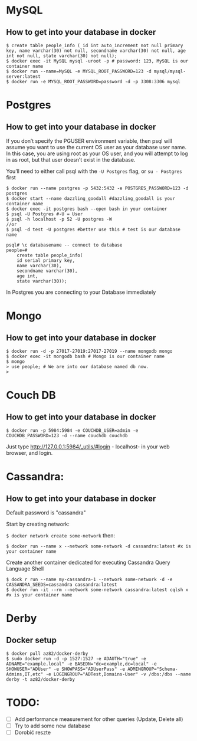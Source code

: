 # MySQL

## How to get into your database in docker

```
$ create table people_info ( id int auto_increment not null primary key, name varchar(30) not null, secondname varchar(30) not null, age int not null, state varchar(30) not null);
$ docker exec -it MySQL mysql -uroot -p # password: 123, MySQL is our container name
$ docker run --name=MySQL -e MYSQL_ROOT_PASSWORD=123 -d mysql/mysql-server:latest
$ docker run -e MYSQL_ROOT_PASSWORD=password -d -p 3308:3306 mysql
```

# Postgres

## How to get into your database in docker

If you don’t specify the PGUSER environment variable, then psql will assume you want to use the current OS user as your database user name. In this case, you are using root as your OS user, and you will attempt to log in as root, but that user doesn’t exist in the database.

You’ll need to either call psql with the `-U Postgres` flag, or `su - Postgres` first
```
$ docker run --name postgres -p 5432:5432 -e POSTGRES_PASSWORD=123 -d postgres
$ docker start --name dazzling_goodall #dazzling_goodall is your container name
$ docker exec -it postgres bash --open bash in your container 
$ psql -U Postgres #-U = User
$ psql -h localhost -p 52 -U postgres -W
//or
$ psql -d test -U postgres #better use this # test is our database name

psql# \c databasename -- connect to database
people=#            
    create table people_info(
    id serial primary key,
    name varchar(30),
    secondname varchar(30),
    age int,
    state varchar(30));
```
In Postgres you are connecting to your Database immediately

# Mongo

## How to get into your database in docker

```
$ docker run -d -p 27017-27019:27017-27019 --name mongodb mongo
$ docker exec -it mongodb bash # Mongo is our container name
$ mongo
> use people; # We are into our database named db now.
> 
```


# Couch DB

## How to get into your database in docker

```
$ docker run -p 5984:5984 -e COUCHDB_USER=admin -e COUCHDB_PASSWORD=123 -d --name couchdb couchdb
```
Just type http://127.0.0.1:5984/_utils/#login - localhost- in your web browser, and login.
 
# Cassandra:

## How to get into your database in docker

Default password is "cassandra"

Start by creating network:

`$ docker network create some-network`
then:

```
$ docker run --name x --network some-network -d cassandra:latest #x is your container name
```
Create another container dedicated for executing Cassandra Query Language Shell 

```
$ dock r run --name my-cassandra-1 --network some-network -d -e CASSANDRA_SEEDS=cassandra cassandra:latest
$ docker run -it --rm --network some-network cassandra:latest cqlsh x #x is your container name
```

# Derby

## Docker setup

```
$ docker pull az82/docker-derby
$ sudo docker run -d -p 1527:1527 -e ADAUTH="true" -e ADNAME="example.local" -e BASEDN="dc=example,dc=local" -e SHOWUSER="ADUser" -e SHOWPASS="ADUserPass" -e ADMINGROUP="Schema-Admins,IT,etc" -e LOGINGROUP="ADTest,Domains-User" -v /dbs:/dbs --name derby -t az82/docker-derby  

```

# TODO:


- [ ] Add performance measurement for other queries (Update, Delete all)
- [ ] Try to add some new database 
- [ ] Dorobić reszte 